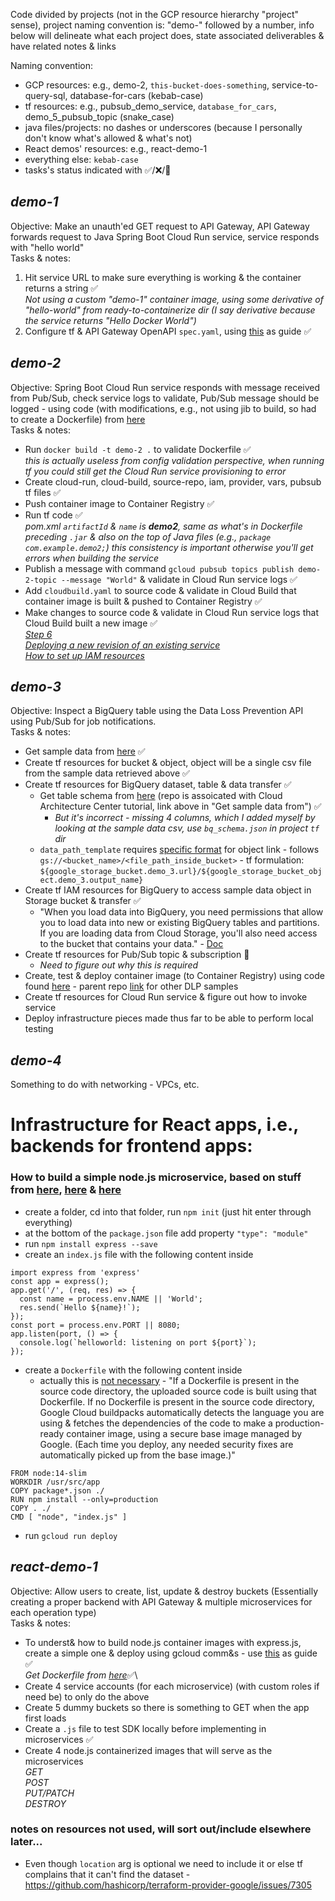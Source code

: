 Code divided by projects (not in the GCP resource hierarchy "project" sense), project naming convention is: "demo-" followed by a number, info below will delineate what each project does, state associated deliverables & have related notes & links

Naming convention:

- GCP resources: e.g., demo-2, `this-bucket-does-something`, service-to-query-sql, database-for-cars (kebab-case)
- tf resources: e.g., pubsub_demo_service, `database_for_cars`, demo_5_pubsub_topic (snake_case)
- java files/projects: no dashes or underscores (because I personally don't know what's allowed & what's not)
- React demos' resources: e.g., react-demo-1
- everything else: `kebab-case`
- tasks's status indicated with ✅/❌/🚧

## _demo-1_

Objective: Make an unauth'ed GET request to API Gateway, API Gateway forwards request to Java Spring Boot Cloud Run service, service responds with "hello world"\
Tasks & notes:

1. Hit service URL to make sure everything is working & the container returns a string ✅\
   _Not using a custom "demo-1" container image, using some derivative of "hello-world" from ready-to-containerize dir (I say derivative because the service returns "Hello Docker World")_
2. Configure tf & API Gateway OpenAPI `spec.yaml`, using [this](https://cloud.google.com/api-gateway/docs/get-started-cloud-run) as guide ✅

## _demo-2_

Objective: Spring Boot Cloud Run service responds with message received from Pub/Sub, check service logs to validate, Pub/Sub message should be logged - using code (with modifications, e.g., not using jib to build, so had to create a Dockerfile) from [here](https://github.com/GoogleCloudPlatform/java-docs-samples/tree/master/run/pubsub)\
Tasks & notes:

- Run `docker build -t demo-2 .` to validate Dockerfile ✅\
   _this is actually useless from config validation perspective, when running tf you could still get the Cloud Run service provisioning to error_
- Create cloud-run, cloud-build, source-repo, iam, provider, vars, pubsub tf files ✅
- Push container image to Container Registry ✅
- Run tf code ✅\
   _pom.xml `artifactId` & `name` is **demo2**, same as what's in Dockerfile preceding `.jar` & also on the top of Java files (e.g., `package com.example.demo2;`) this consistency is important otherwise you'll get errors when building the service_
- Publish a message with command `gcloud pubsub topics publish demo-2-topic --message "World"` & validate in Cloud Run service logs ✅
- Add `cloudbuild.yaml` to source code & validate in Cloud Build that container image is built & pushed to Container Registry ✅
- Make changes to source code & validate in Cloud Run service logs that Cloud Build built a new image ✅\
   _[Step 6](https://dzone.com/articles/cicd-using-google-cloud-build-&-google-cloud-run)_\
   _[Deploying a new revision of an existing service](https://cloud.google.com/run/docs/deploying#revision)_\
   _[How to set up IAM resources](https://stackoverflow.com/a/62783880)_

## _demo-3_

Objective: Inspect a BigQuery table using the Data Loss Prevention API using Pub/Sub for job notifications.\
Tasks & notes:

- Get sample data from [here](https://cloud.google.com/architecture/creating-cloud-dlp-de-identification-transformation-templates-pii-dataset#downloading_the_sampledatas) ✅
- Create tf resources for bucket & object, object will be a single csv file from the sample data retrieved above ✅
- Create tf resources for BigQuery dataset, table & data transfer ✅
  - Get table schema from [here](https://github.com/GoogleCloudPlatform/dlp-dataflow-deidentification/tree/master/terraform_setup) (repo is assoicated with Cloud Architecture Center tutorial, link above in "Get sample data from") ✅
    - _But it's incorrect - missing 4 columns, which I added myself by looking at the sample data csv, use `bq_schema.json` in project `tf` dir_
  - `data_path_template` requires [specific format](https://stackoverflow.com/a/25373496) for object link - follows `gs://<bucket_name>/<file_path_inside_bucket>` - tf formulation: `${google_storage_bucket.demo_3.url}/${google_storage_bucket_object.demo_3.output_name}`
- Create tf IAM resources for BigQuery to access sample data object in Storage bucket & transfer ✅
  - "When you load data into BigQuery, you need permissions that allow you to load data into new or existing BigQuery tables and partitions. If you are loading data from Cloud Storage, you'll also need access to the bucket that contains your data." - [Doc](https://cloud.google.com/bigquery-transfer/docs/cloud-storage-transfer#required_permissions)
- Create tf resources for Pub/Sub topic & subscription 🚧
  - _Need to figure out why this is required_
- Create, test & deploy container image (to Container Registry) using code found [here](https://github.com/googleapis/java-dlp/blob/main/samples/snippets/src/main/java/dlp/snippets/InspectBigQueryTable.java) - parent repo [link](https://github.com/googleapis/java-dlp) for other DLP samples
- Create tf resources for Cloud Run service & figure out how to invoke service
- Deploy infrastructure pieces made thus far to be able to perform local testing

## _demo-4_

Something to do with networking - VPCs, etc.

# Infrastructure for React apps, i.e., backends for frontend apps:

### How to build a simple node.js microservice, based on stuff from [here](https://expressjs.com/en/starter/installing.html), [here](https://cloud.google.com/run/docs/quickstarts/build-&-deploy/nodejs) & [here](https://github.com/GoogleCloudPlatform/nodejs-docs-samples/blob/9804b07efb2fb207c2e3515e844431c130e6c7b2/run/helloworld/Dockerfile)

- create a folder, cd into that folder, run `npm init` (just hit enter through everything)
- at the bottom of the `package.json` file add property `"type": "module"`
- run `npm install express --save`
- create an `index.js` file with the following content inside

```
import express from 'express'
const app = express();
app.get('/', (req, res) => {
  const name = process.env.NAME || 'World';
  res.send(`Hello ${name}!`);
});
const port = process.env.PORT || 8080;
app.listen(port, () => {
  console.log(`helloworld: listening on port ${port}`);
});
```

- create a `Dockerfile` with the following content inside
  - actually this is [not necessary](https://cloud.google.com/run/docs/deploying-source-code) - "If a Dockerfile is present in the source code directory, the uploaded source code is built using that Dockerfile. If no Dockerfile is present in the source code directory, Google Cloud buildpacks automatically detects the language you are using & fetches the dependencies of the code to make a production-ready container image, using a secure base image managed by Google. (Each time you deploy, any needed security fixes are automatically picked up from the base image.)"

```
FROM node:14-slim
WORKDIR /usr/src/app
COPY package*.json ./
RUN npm install --only=production
COPY . ./
CMD [ "node", "index.js" ]
```

- run `gcloud run deploy`

## _react-demo-1_

Objective: Allow users to create, list, update & destroy buckets (Essentially creating a proper backend with API Gateway & multiple microservices for each operation type)\
Tasks & notes:

- To underst& how to build node.js container images with express.js, create a simple one & deploy using gcloud comm&s - use [this](https://cloud.google.com/run/docs/quickstarts/build-&-deploy/nodejs) as guide ✅\
   *Get Dockerfile from [here](https://github.com/GoogleCloudPlatform/nodejs-docs-samples/blob/9804b07efb2fb207c2e3515e844431c130e6c7b2/run/helloworld/Dockerfile)*✅\
- Create 4 service accounts (for each microservice) (with custom roles if need be) to only do the above
- Create 5 dummy buckets so there is something to GET when the app first loads
- Create a `.js` file to test SDK locally before implementing in microservices ✅
- Create 4 node.js containerized images that will serve as the microservices\
  _GET_\
  _POST_\
  _PUT/PATCH_\
  _DESTROY_

### notes on resources not used, will sort out/include elsewhere later...

- Even though `location` arg is optional we need to include it or else tf complains that it can't find the dataset - https://github.com/hashicorp/terraform-provider-google/issues/7305
